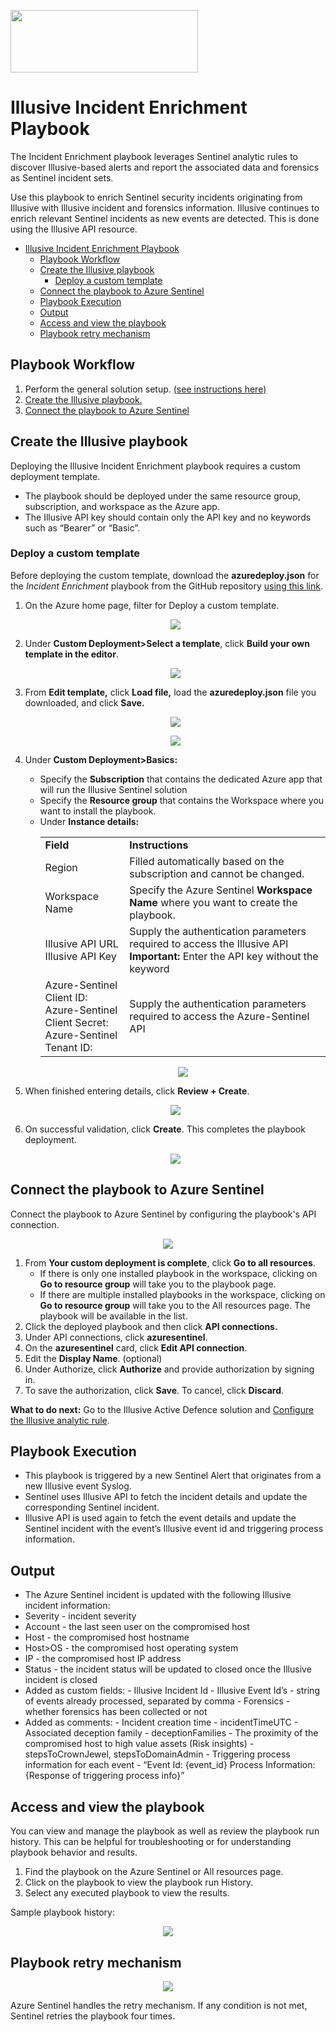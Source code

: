 <p align="left">
<img width="300" height="100" src="./Images/logo.jpg"> </a>
</p>

# Illusive Incident Enrichment Playbook

The Incident Enrichment playbook leverages Sentinel analytic rules to discover Illusive-based alerts and report the associated data and forensics as Sentinel incident sets.

Use this playbook to enrich Sentinel security incidents originating from Illusive with Illusive incident and forensics information. Illusive continues to enrich relevant Sentinel incidents as new events are detected. This is done using the Illusive API resource.

- [Illusive Incident Enrichment Playbook](#illusive-incident-enrichment-playbook)
  - [Playbook Workflow](#playbook-workflow)
  - [Create the Illusive playbook](#create-the-illusive-playbook)
    - [Deploy a custom template](#deploy-a-custom-template)
  - [Connect the playbook to Azure Sentinel](#connect-the-playbook-to-azure-sentinel)
  - [Playbook Execution](#playbook-execution)
  - [Output](#output)
  - [Access and view the playbook](#access-and-view-the-playbook)
  - [Playbook retry mechanism](#playbook-retry-mechanism)

<a name="playbook-workflow">

## Playbook Workflow

1. Perform the general solution setup. [(see instructions here)](https://github.com/IllusiveNetworks-Labs/Azure-Sentinel/tree/Illusive/Solutions/Illusive%20Active%20Defense)
2. [Create the Illusive playbook.](#create-illusive-playbook)
3. [Connect the playbook to Azure Sentinel](#API_connection)

<a name="create-illusive-playbook">

## Create the Illusive playbook

Deploying the Illusive Incident Enrichment playbook requires a custom deployment template.

- The playbook should be deployed under the same resource group, subscription, and workspace as the Azure app.
- The Illusive API key should contain only the API key and no keywords such as “Bearer” or “Basic”.

### Deploy a custom template

Before deploying the custom template, download the **azuredeploy.json** for the *Incident Enrichment* playbook from the GitHub repository [using this link](https://github.com/IllusiveNetworks-Labs/Azure-Sentinel/blob/2f67abd268398e63da0071b5f7027a49829a5dbd/Solutions/Illusive%20Active%20Defense/Playbooks/Illusive-SentinelIncident-Enrichment/azuredeploy.json).

1. On the Azure home page, filter for Deploy a custom template.
       <p align="center">
          <img src="./Images/deploy-custom-template-search.png"> </a>
       </p>
2. Under **Custom Deployment>Select a template**, click **Build your own template in the editor**.
       <p align="center">
          <img src="./Images/deploy-custom-template-page.png"> </a>
       </p>
3. From **Edit template,** click **Load file,** load the **azuredeploy.json** file you downloaded, and click **Save.**
       <p align="center">
          <img src="./Images/deploy-custom-template-load-file.png"> </a>
       </p>
       <p align="center">
          <img src="./Images/deploy-custom-template-edit-template-incident-enrichment.png"> </a>
       </p>
 1. Under **Custom Deployment>Basics:**
    - Specify the **Subscription** that contains the dedicated Azure app that will run the Illusive Sentinel solution
    - Specify the **Resource group** that contains the Workspace where you want to install the playbook.
    - Under **Instance details:**
      <table>
       <tr>
        <td><b>Field</b></td>
        <td><b>Instructions</b></td>
       </tr>
       <tr>
        <td>Region</td>
        <td>Filled automatically based on the subscription and cannot be changed.</td>
       </tr>
       <tr>
        <td>Workspace Name</td>
        <td>Specify the Azure Sentinel <b>Workspace Name</b> where you want to create the playbook.</td>
       </tr>
       <tr>
        <td>Illusive API URL <br/> Illusive API Key</td>
        <td>Supply the authentication parameters required to access the Illusive API
         <b>Important:</b> Enter the API key without the keyword</td>
       </tr>
       <tr>
        <td>Azure-Sentinel Client ID:  <br/> Azure-Sentinel Client Secret:  <br/> Azure-Sentinel Tenant ID:</td>
        <td>Supply the authentication parameters required to access the Azure-Sentinel API</td>
       </tr>
      </table>
      <p align="center">
         <img src="./Images/custom-deployment-basics-incident-enrichment.png"> </a>
      </p>
4. When finished entering details, click **Review + Create**.
      <p align="center">
         <img src="./Images/custom-deployment-review-create.png"> </a>
      </p>
5. On successful validation, click **Create**.
This completes the playbook deployment.

   <p align="center">
      <img src="./Images/custom-deployment-is-complete.png"> </a>
   </p>

<a name="API_connection">

## Connect the playbook to Azure Sentinel

Connect the playbook to Azure Sentinel by configuring the playbook's API connection.
     <p align="center">
       <img src="./Images/api-connection-setup.png"> </a>
     </p>

  1. From **Your custom deployment is complete**, click **Go to all resources**.
     - If there is only one installed playbook in the workspace, clicking on **Go to resource group** will take you to the playbook page.
     - If there are multiple installed playbooks in the workspace, clicking on **Go to resource group** will take you to the All resources page. The playbook will be available in the list.
  2. Click the deployed playbook and then click **API connections.**
  3. Under API connections, click **azuresentinel**.
  4. On the **azuresentinel** card, click **Edit API connection**.
  5. Edit the **Display Name**. (optional)
  6. Under Authorize, click **Authorize** and provide authorization by signing in.
  7. To save the authorization, click **Save**. To cancel, click **Discard**.

**What to do next:** Go to the Illusive Active Defence solution and [Configure the Illusive analytic rule](./././Illusive%20Active%20Defense#configure-the-illusive-analytic-rule).

<a name="playbook-execution">

## Playbook Execution

- This playbook is triggered by a new Sentinel Alert that originates from a new Illusive event Syslog.
- Sentinel uses Illusive API to fetch the incident details and update the corresponding Sentinel incident.
- Illusive API is used again to fetch the event details and update the Sentinel incident with the event’s Illusive event id and triggering process information.

<a name="playbook-output">

## Output

- The Azure Sentinel incident is updated with the following Illusive incident information:
- Severity - incident severity
- Account - the last seen user on the compromised host
- Host - the compromised host hostname
- Host>OS - the compromised host operating system
- IP - the compromised host IP address
- Status - the incident status will be updated to closed once the Illusive incident is closed
- Added as custom fields:
      - Illusive Incident Id
      - Illusive Event Id’s - string of events already processed, separated by comma
      - Forensics - whether forensics has been collected or not
- Added as comments:
      - Incident creation time - incidentTimeUTC
      - Associated deception family - deceptionFamilies
      - The proximity of the compromised host to high value assets (Risk insights) - stepsToCrownJewel, stepsToDomainAdmin
      - Triggering process information for each event - “Event Id: {event_id} Process Information: {Response of triggering process info}”

<a name="Access_playbook">

## Access and view the playbook

You can view and manage the playbook as well as review the playbook run history. This can be helpful for troubleshooting or for understanding playbook behavior and results.

1. Find the playbook on the Azure Sentinel or All resources page.
2. Click on the playbook to view the playbook run History.
3. Select any executed playbook to view the results.

Sample playbook history:
<p align="center">
   <img src="./Images/playbook-history-incident-enrichment.png"> </a>
</p>

<a name="playbook-retry-mechanism">

## Playbook retry mechanism

<p align="center">
   <img src="./Images/playbook-retry-mechanism.png"> </a>
</p>

Azure Sentinel handles the retry mechanism. If any condition is not met, Sentinel retries the playbook four times.
